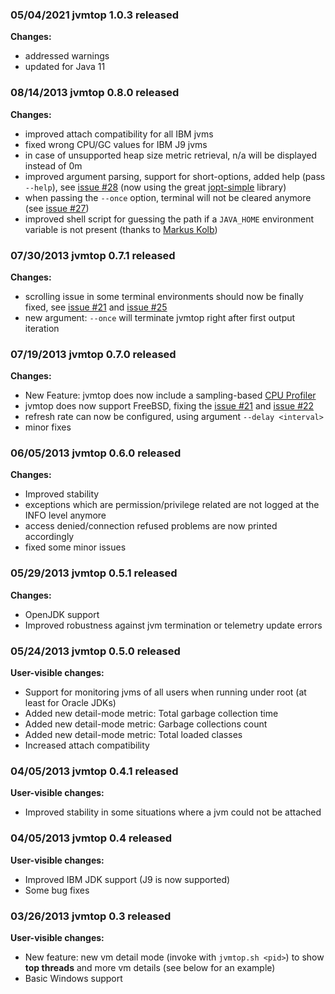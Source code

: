 ### 05/04/2021 jvmtop 1.0.3 released ###
**Changes:**
  * addressed warnings
  * updated for Java 11

### 08/14/2013 jvmtop 0.8.0 released ###
**Changes:**
  * improved attach compatibility for all IBM jvms
  * fixed wrong CPU/GC values for IBM J9 jvms
  * in case of unsupported heap size metric retrieval, n/a will be displayed instead of 0m
  * improved argument parsing, support for short-options, added help (pass `--help`), see [issue #28](https://github.com/Patric-R/jvmtop/issues/28) (now using the great [jopt-simple](http://pholser.github.io/jopt-simple) library)
  * when passing the `--once` option, terminal will not be cleared anymore (see [issue #27](https://github.com/Patric-R/jvmtop/issues/27))
  * improved shell script for guessing the path if a `JAVA_HOME` environment variable is not present (thanks to [Markus Kolb](https://groups.google.com/forum/#!topic/jvmtop-discuss/KGg_WpL_yAU))

### 07/30/2013 jvmtop 0.7.1 released ###
**Changes:**
  * scrolling issue in some terminal environments should now be finally fixed, see [issue #21](https://github.com/Patric-R/jvmtop/issues/21) and [issue #25](https://github.com/Patric-R/jvmtop/issues/25)
  * new argument: `--once` will terminate jvmtop right after first output iteration

### 07/19/2013 jvmtop 0.7.0 released ###
**Changes:**
  * New Feature: jvmtop does now include a sampling-based [CPU Profiler](http://code.google.com/p/jvmtop/wiki/ConsoleProfiler)
  * jvmtop does now support FreeBSD, fixing the [issue #21](https://github.com/Patric-R/jvmtop/issues/21) and [issue #22](https://github.com/Patric-R/jvmtop/issues/22)
  * refresh rate can now be configured, using argument `--delay <interval>`
  * minor fixes

### 06/05/2013 jvmtop 0.6.0 released ###
**Changes:**
  * Improved stability
  * exceptions which are permission/privilege related are not logged at the INFO level anymore
  * access denied/connection refused problems are now printed accordingly
  * fixed some minor issues

### 05/29/2013 jvmtop 0.5.1 released ###
**Changes:**
  * OpenJDK support
  * Improved robustness against jvm termination or telemetry update errors

### 05/24/2013 jvmtop 0.5.0 released ###
**User-visible changes:**
  * Support for monitoring jvms of all users when running under root (at least for Oracle JDKs)
  * Added new detail-mode metric: Total garbage collection time
  * Added new detail-mode metric: Garbage collections count
  * Added new detail-mode metric: Total loaded classes
  * Increased attach compatibility

### 04/05/2013 jvmtop 0.4.1 released ###
**User-visible changes:**
  * Improved stability in some situations where a jvm could not be attached

### 04/05/2013 jvmtop 0.4 released ###
**User-visible changes:**
  * Improved IBM JDK support (J9 is now supported)
  * Some bug fixes

### 03/26/2013 jvmtop 0.3 released ###
**User-visible changes:**
  * New feature: new vm detail mode (invoke with `jvmtop.sh <pid>`) to show **top threads** and more vm details (see below for an example)
  * Basic Windows support
